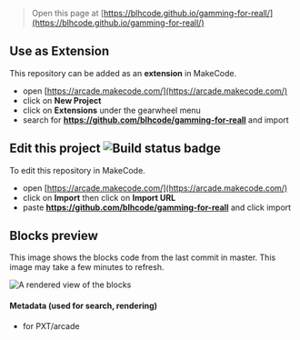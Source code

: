  


> Open this page at [https://blhcode.github.io/gamming-for-reall/](https://blhcode.github.io/gamming-for-reall/)

## Use as Extension

This repository can be added as an **extension** in MakeCode.

* open [https://arcade.makecode.com/](https://arcade.makecode.com/)
* click on **New Project**
* click on **Extensions** under the gearwheel menu
* search for **https://github.com/blhcode/gamming-for-reall** and import

## Edit this project ![Build status badge](https://github.com/blhcode/gamming-for-reall/workflows/MakeCode/badge.svg)

To edit this repository in MakeCode.

* open [https://arcade.makecode.com/](https://arcade.makecode.com/)
* click on **Import** then click on **Import URL**
* paste **https://github.com/blhcode/gamming-for-reall** and click import

## Blocks preview

This image shows the blocks code from the last commit in master.
This image may take a few minutes to refresh.

![A rendered view of the blocks](https://github.com/blhcode/gamming-for-reall/raw/master/.github/makecode/blocks.png)

#### Metadata (used for search, rendering)

* for PXT/arcade
<script src="https://makecode.com/gh-pages-embed.js"></script><script>makeCodeRender("{{ site.makecode.home_url }}", "{{ site.github.owner_name }}/{{ site.github.repository_name }}");</script>
